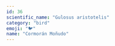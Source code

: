 ```yaml
---
id: 36
scientific_name: "Gulosus aristotelis"
category: "bird"
emoji: "🐦"
name: "Cormorán Moñudo"
---
```

